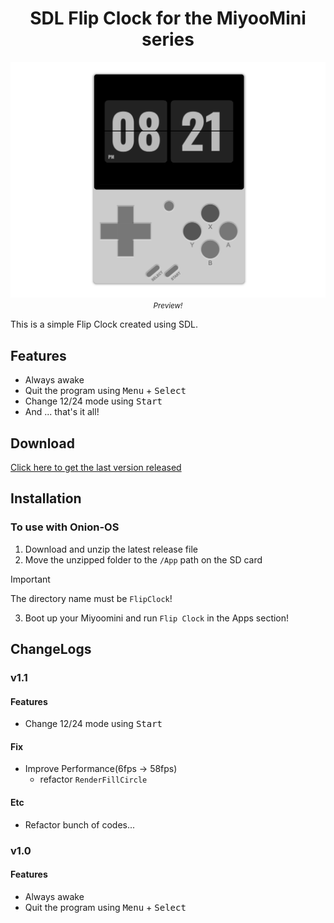 <h1 align="center">SDL Flip Clock for the MiyooMini series</h1>

<div align="center">
<label>
<img src=".github/docs/preview.png" alt="FlipClock Application running on the MiyooMini Plus"/>
<small><i>Preview!</i></small>
</label>
</div>

This is a simple Flip Clock created using SDL.

## Features

- Always awake
- Quit the program using <kbd>Menu</kbd> + <kbd>Select</kbd>
- Change 12/24 mode using <kbd>Start</kbd>
- And ... that's it all!

## Download

[Click here to get the last version released](https://github.com/JaeSeoKim/sdl-flip-clock/releases)

## Installation

### To use with Onion-OS

1. Download and unzip the latest release file
2. Move the unzipped folder to the `/App` path on the SD card

> [!IMPORTANT]
> The directory name must be `FlipClock`!

3. Boot up your Miyoomini and run `Flip Clock` in the Apps section!

## ChangeLogs

### v1.1

#### Features

- Change 12/24 mode using <kbd>Start</kbd>

#### Fix

- Improve Performance(6fps -> 58fps)
  - refactor `RenderFillCircle`

#### Etc

- Refactor bunch of codes...

### v1.0

#### Features

- Always awake
- Quit the program using <kbd>Menu</kbd> + <kbd>Select</kbd>
